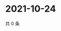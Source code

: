 # 2021-10-24

共 0 条

<!-- BEGIN WEIBO -->
<!-- 最后更新时间 Sun Oct 24 2021 17:13:54 GMT+0800 (China Standard Time) -->

<!-- END WEIBO -->
